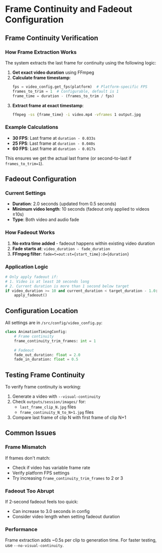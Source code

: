 # Frame Continuity and Fadeout Configuration

## Frame Continuity Verification

### How Frame Extraction Works

The system extracts the last frame for continuity using the following logic:

1. **Get exact video duration** using FFmpeg
2. **Calculate frame timestamp**:
   ```python
   fps = video_config.get_fps(platform)  # Platform-specific FPS
   frames_to_trim = 1  # Configurable, default is 1
   frame_time = duration - (frames_to_trim / fps)
   ```
3. **Extract frame at exact timestamp**:
   ```bash
   ffmpeg -ss {frame_time} -i video.mp4 -vframes 1 output.jpg
   ```

### Example Calculations
- **30 FPS**: Last frame at `duration - 0.033s`
- **25 FPS**: Last frame at `duration - 0.040s`
- **60 FPS**: Last frame at `duration - 0.017s`

This ensures we get the actual last frame (or second-to-last if `frames_to_trim=1`).

## Fadeout Configuration

### Current Settings
- **Duration**: 2.0 seconds (updated from 0.5 seconds)
- **Minimum video length**: 10 seconds (fadeout only applied to videos ≥10s)
- **Type**: Both video and audio fade

### How Fadeout Works

1. **No extra time added** - fadeout happens within existing video duration
2. **Fade starts at**: `video_duration - fade_duration`
3. **FFmpeg filter**: `fade=t=out:st={start_time}:d={duration}`

### Application Logic
```python
# Only apply fadeout if:
# 1. Video is at least 10 seconds long
# 2. Current duration is more than 1 second below target
if video_duration >= 10 and current_duration < target_duration - 1.0:
    apply_fadeout()
```

## Configuration Location

All settings are in `/src/config/video_config.py`:

```python
class AnimationTimingConfig:
    # Frame continuity
    frame_continuity_trim_frames: int = 1
    
    # Fadeout
    fade_out_duration: float = 2.0
    fade_in_duration: float = 0.5
```

## Testing Frame Continuity

To verify frame continuity is working:

1. Generate a video with `--visual-continuity`
2. Check `outputs/session/images/` for:
   - `last_frame_clip_N.jpg` files
   - `frame_continuity_N_to_N+1.jpg` files
3. Compare last frame of clip N with first frame of clip N+1

## Common Issues

### Frame Mismatch
If frames don't match:
- Check if video has variable frame rate
- Verify platform FPS settings
- Try increasing `frame_continuity_trim_frames` to 2 or 3

### Fadeout Too Abrupt
If 2-second fadeout feels too quick:
- Can increase to 3.0 seconds in config
- Consider video length when setting fadeout duration

### Performance
Frame extraction adds ~0.5s per clip to generation time.
For faster testing, use `--no-visual-continuity`.